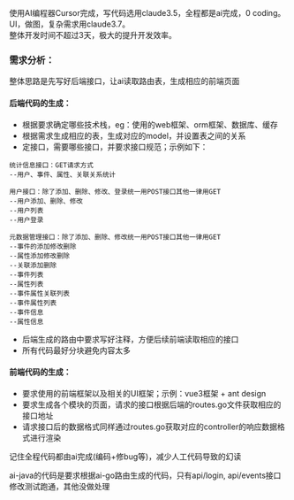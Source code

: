 使用AI编程器Cursor完成，写代码选用claude3.5，全程都是ai完成，0 coding。  
UI，做图，复杂需求用claude3.7。  
整体开发时间不超过3天，极大的提升开发效率。

### 需求分析：
整体思路是先写好后端接口，让ai读取路由表，生成相应的前端页面

#### 后端代码的生成：
- 根据要求确定哪些技术栈，eg：使用的web框架、orm框架、数据库、缓存
- 根据需求生成相应的表，生成对应的model，并设置表之间的关系
- 定接口，需要哪些接口，并要求接口规范；示例如下：

```
统计信息接口：GET请求方式
--用户、事件、属性、关联关系统计
```

```
用户接口：除了添加、删除、修改、登录统一用POST接口其他一律用GET
--用户添加、删除、修改
--用户列表
--用户登录
```

```
元数据管理接口：除了添加、删除、修改统一用POST接口其他一律用GET
--事件的添加修改删除
--属性添加修改删除
--关联添加删除
--事件列表
--属性列表
--事件属性关联列表
--事件属性列表
--事件信息
--属性信息
```

- 后端生成的路由中要求写好注释，方便后续前端读取相应的接口
- 所有代码最好分块避免内容太多


#### 前端代码的生成：
- 要求使用的前端框架以及相关的UI框架；示例：vue3框架 + ant design
- 要求生成各个模块的页面，请求的接口根据后端的routes.go文件获取相应的接口地址
- 请求接口后的数据格式同样通过routes.go获取对应的controller的响应数据格式进行渲染


记住全程代码都由ai完成(编码+修bug等)，减少人工代码导致的幻读

ai-java的代码是要求根据ai-go路由生成的代码，只有api/login, api/events接口修改测试跑通，其他没做处理


